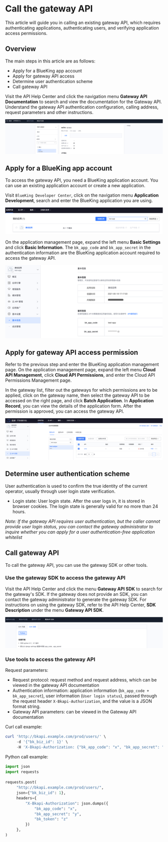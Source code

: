 # Call the gateway API

This article will guide you in calling an existing gateway API, which requires authenticating applications, authenticating users, and verifying application access permissions.

## Overview

The main steps in this article are as follows:
- Apply for a BlueKing app account
- Apply for gateway API access
- Determine user authentication scheme
- Call gateway API

Visit the API Help Center and click the navigation menu **Gateway API Documentation** to search and view the documentation for the Gateway API.
Understand the gateway API authentication configuration, calling address, request parameters and other instructions.

![](../../assets/apigateway/use-api/api-doc.png)

## Apply for a BlueKing app account

To access the gateway API, you need a BlueKing application account. You can use an existing application account or create a new application.

Visit `BlueKing Developer Center`, click on the navigation menu **Application Development**, search and enter the BlueKing application you are using.

![](../../assets/apigateway/use-api/app-list.png)

On the application management page, expand the left menu **Basic Settings** and click **Basic Information**. The `bk_app_code` and `bk_app_secret` in the authentication information are the BlueKing application account required to access the gateway API.

![](../../assets/apigateway/use-api/app-basic-info.png)

## Apply for gateway API access permission

Refer to the previous step and enter the BlueKing application management page. On the application management page, expand the left menu **Cloud API Management**, click **Cloud API Permissions**, and enter the Cloud API Permissions Management page.

In the gateway list, filter out the gateways for which permissions are to be applied, click on the gateway name, then select the gateway API to be accessed on the right page, and click **Batch Application**.
In **Application Record**, you can view the details of the application form. After the permission is approved, you can access the gateway API.

![](../../assets/apigateway/use-api/apply-api-permissions.png)

## Determine user authentication scheme

User authentication is used to confirm the true identity of the current operator, usually through user login state verification.

- Login state: User login state. After the user logs in, it is stored in browser cookies. The login state is generally valid for no more than 24 hours.

*Note: If the gateway API requires user authentication, but the caller cannot provide user login status, you can contact the gateway administrator to inquire whether you can apply for a user authentication-free application whitelist*

## Call gateway API

To call the gateway API, you can use the gateway SDK or other tools.

### Use the gateway SDK to access the gateway API

Visit the API Help Center and click the menu **Gateway API SDK** to search for the gateway's SDK. If the gateway does not provide an SDK, you can contact the gateway administrator to generate the gateway SDK.
For instructions on using the gateway SDK, refer to the API Help Center, **SDK Description** under the menu **Gateway API SDK**.

![](../../assets/apigateway/use-api/sdk-usage.png)

### Use tools to access the gateway API

Request parameters:
- Request protocol: request method and request address, which can be viewed in the gateway API documentation
- Authentication information: application information (`bk_app_code + bk_app_secret`), user information (`User login status`), passed through the request header `X-Bkapi-Authorization`, and the value is a JSON format string.
- Gateway API parameters: can be viewed in the Gateway API documentation

Curl call example:
```powershell
curl 'http://bkapi.example.com/prod/users/' \
     -d '{"bk_biz_id": 1}' \
     -H 'X-Bkapi-Authorization: {"bk_app_code": "x", "bk_app_secret": "y", "bk_token": "z"}'
```

Python call example:
```python
import json
import requests

requests.post(
     "http://bkapi.example.com/prod/users/",
     json={"bk_biz_id": 1},
     headers={
         "X-Bkapi-Authorization": json.dumps({
             "bk_app_code": "x",
             "bk_app_secret": "y",
             "bk_token": "z"
         })
     },
)
```